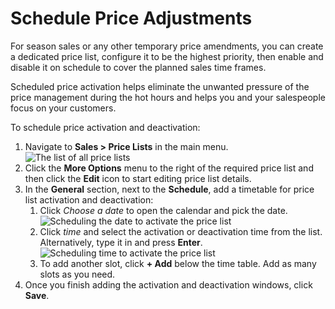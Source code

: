 <a id="user-guide-pricing-schedule-price-adjustments"></a>

# Schedule Price Adjustments

For season sales or any other temporary price amendments, you can create a dedicated price list, configure it to be the highest priority, then enable and disable it on schedule to cover the planned sales time frames.

Scheduled price activation helps eliminate the unwanted pressure of the price management during the hot hours and helps you and your salespeople focus on your customers.

To schedule price activation and deactivation:

1. Navigate to **Sales > Price Lists** in the main menu.
   ![The list of all price lists](user/img/sales/pricelist/PriceLists.png)
2. Click the <i class="fa fa-ellipsis-h fa-lg" aria-hidden="true"></i> **More Options** menu to the right of the required price list and then click the <i class="fa fa-edit fa-lg" aria-hidden="true"></i> **Edit** icon to start editing price list details.
3. In the **General** section, next to the **Schedule**, add a timetable for price list activation and deactivation:
   1. Click *Choose a date* to open the calendar and pick the date.
      ![Scheduling the date to activate the price list](user/img/sales/pricelist/PriceListsCreate_general_schedule.png)
   2. Click *time* and select the activation or deactivation time from the list. Alternatively, type it in and press **Enter**.
      ![Scheduling time to activate the price list](user/img/sales/pricelist/PriceListsCreate_general_schedule_time.png)
   3. To add another slot, click **+ Add** below the time table. Add as many slots as you need.
4. Once you finish adding the activation and deactivation windows, click **Save**.

<!-- fa-bars = fa-navicon -->
<!-- Ic Tiles is used as Set As Default in saved views, and as tiles in display layout options -->
<!-- IcPencil refers to Rename in Commerce and Inline Editing in CRM -->
<!-- Check mark in the square. -->
<!-- SortDesc is also used as drop-down arrow -->
